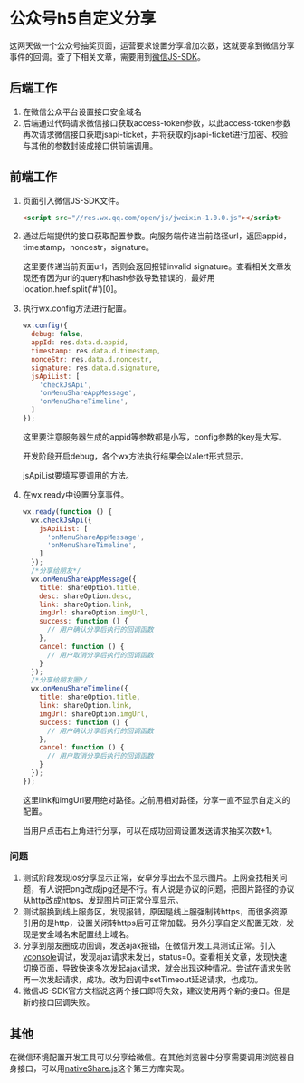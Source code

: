 # 公众号h5自定义分享

这两天做一个公众号抽奖页面，运营要求设置分享增加次数，这就要拿到微信分享事件的回调。查了下相关文章，需要用到[微信JS-SDK](https://mp.weixin.qq.com/wiki?t=resource/res_main&id=mp1421141115)。

## 后端工作

1. 在微信公众平台设置接口安全域名
2. 后端通过代码请求微信接口获取access-token参数，以此access-token参数再次请求微信接口获取jsapi-ticket，并将获取的jsapi-ticket进行加密、校验与其他的参数封装成接口供前端调用。

## 前端工作

1. 页面引入微信JS-SDK文件。

   ```html
   <script src="//res.wx.qq.com/open/js/jweixin-1.0.0.js"></script>
   ```

2. 通过后端提供的接口获取配置参数。向服务端传递当前路径url，返回appid，timestamp，noncestr，signature。

   这里要传递当前页面url，否则会返回报错invalid signature。查看相关文章发现还有因为url的query和hash参数导致错误的，最好用location.href.split('#')[0]。

3. 执行wx.config方法进行配置。

   ```js
   wx.config({
     debug: false,
     appId: res.data.d.appid,   
     timestamp: res.data.d.timestamp,
     nonceStr: res.data.d.noncestr,
     signature: res.data.d.signature,
     jsApiList: [
       'checkJsApi',
       'onMenuShareAppMessage',
       'onMenuShareTimeline',
     ]
   });
   ```

   这里要注意服务器生成的appid等参数都是小写，config参数的key是大写。

   开发阶段开启debug，各个wx方法执行结果会以alert形式显示。

   jsApiList要填写要调用的方法。

4. 在wx.ready中设置分享事件。

   ```js
   wx.ready(function () {
     wx.checkJsApi({
       jsApiList: [
         'onMenuShareAppMessage',
         'onMenuShareTimeline',
       ]
     });
     /*分享给朋友*/
     wx.onMenuShareAppMessage({
       title: shareOption.title,
       desc: shareOption.desc,
       link: shareOption.link,
       imgUrl: shareOption.imgUrl,
       success: function () {
         // 用户确认分享后执行的回调函数
       },
       cancel: function () {
         // 用户取消分享后执行的回调函数
       }
     });
     /*分享给朋友圈*/
     wx.onMenuShareTimeline({
       title: shareOption.title,
       link: shareOption.link,
       imgUrl: shareOption.imgUrl,
       success: function () {
         // 用户确认分享后执行的回调函数
       },
       cancel: function () {
         // 用户取消分享后执行的回调函数
       }
     });
   });
   ```

   这里link和imgUrl要用绝对路径。之前用相对路径，分享一直不显示自定义的配置。

   当用户点击右上角进行分享，可以在成功回调设置发送请求抽奖次数+1。


### 问题

1. 测试阶段发现ios分享显示正常，安卓分享出去不显示图片。上网查找相关问题，有人说把png改成jpg还是不行。有人说是协议的问题，把图片路径的协议从http改成https，发现图片可正常分享显示。
2. 测试服换到线上服务区，发现报错，原因是线上服强制转https，而很多资源引用的是http，设置关闭转https后可正常加载。另外分享自定义配置无效，发现是安全域名未配置线上域名。
3. 分享到朋友圈成功回调，发送ajax报错，在微信开发工具测试正常。引入[vconsole](https://github.com/Tencent/vConsole)调试，发现ajax请求未发出，status=0。查看相关文章，发现快速切换页面，导致快速多次发起ajax请求，就会出现这种情况。尝试在请求失败再一次发起请求，成功。改为回调中setTimeout延迟请求，也成功。
4. 微信JS-SDK官方文档说这两个接口即将失效，建议使用两个新的接口。但是新的接口回调失败。




## 其他

在微信环境配置开发工具可以分享给微信。在其他浏览器中分享需要调用浏览器自身接口，可以用[nativeShare.js](https://github.com/fa-ge/NativeShare)这个第三方库实现。